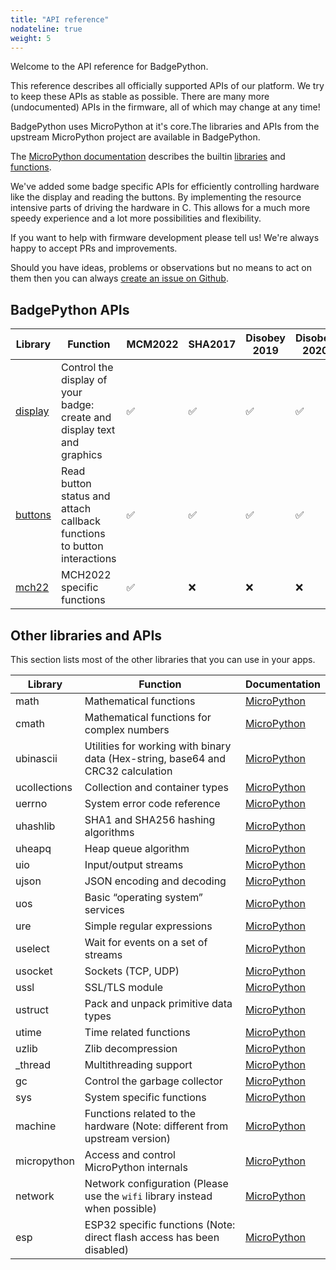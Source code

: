 ```yaml
---
title: "API reference"
nodateline: true
weight: 5
---
```


Welcome to the API reference for BadgePython.

This reference describes all officially supported APIs of our platform. We try to keep these APIs as stable as possible. There are many more (undocumented) APIs in the firmware, all of which may change at any time!

BadgePython uses MicroPython at it's core.The libraries and APIs from the upstream MicroPython project are available in BadgePython.

The [MicroPython documentation](https://docs.micropython.org/en/v1.18/) describes the builtin [libraries](https://docs.micropython.org/en/v1.18/library/index.html) and [functions](https://docs.micropython.org/en/latest/library/builtins.html).


We've added some badge specific APIs for efficiently controlling hardware like the display and reading the buttons. By implementing the resource intensive parts of driving the hardware in C. This allows for a much more speedy experience and a lot more possibilities and flexibility.

If you want to help with firmware development please tell us! We're always happy to accept PRs and improvements.

Should you have ideas, problems or observations but no means to act on them then you can always [create an issue on Github](https://github.com/badgeteam/BadgePython/issues).

## BadgePython APIs

| Library                | Function                                                                           | MCM2022 | SHA2017 | Disobey 2019 | Disobey 2020 | HackerHotel 2019 | CampZone 2019 | CampZone 2020 |
| ---------------------- | ---------------------------------------------------------------------------------- | ------- | ------- | ------------ | ------------ | ---------------- | ------------- | ------------- |
| [display](display)     | Control the display of your badge: create and display text and graphics            | ✅       | ✅      | ✅            | ✅           | ✅                | ✅            | ✅             |
| [buttons](buttons)     | Read button status and attach callback functions to button interactions            | ✅       | ✅      | ✅            | ✅           | ✅                | ✅            | ❌             |
| [mch22](mch22)         | MCH2022 specific functions                                                         | ✅       | ❌      | ❌            | ❌           | ❌                 | ❌            | ❌             |
 
## Other libraries and APIs
This section lists most of the other libraries that you can use in your apps.

| Library      | Function                                                                         | Documentation                                                                   |
|--------------|----------------------------------------------------------------------------------|---------------------------------------------------------------------------------|
| math         | Mathematical functions                                                           | [MicroPython](https://docs.micropython.org/en/latest/library/math.html)         |
| cmath        | Mathematical functions for complex numbers                                       | [MicroPython](https://docs.micropython.org/en/latest/library/cmath.html)        |
| ubinascii    | Utilities for working with binary data (Hex-string, base64 and CRC32 calculation | [MicroPython](https://docs.micropython.org/en/latest/library/ubinascii.html)    |
| ucollections | Collection and container types                                                   | [MicroPython](https://docs.micropython.org/en/latest/library/ucollections.html) |
| uerrno       | System error code reference                                                      | [MicroPython](https://docs.micropython.org/en/latest/library/uerrno.html)       |
| uhashlib     | SHA1 and SHA256 hashing algorithms                                               | [MicroPython](https://docs.micropython.org/en/latest/library/uhashlib.html)     |
| uheapq       | Heap queue algorithm                                                             | [MicroPython](https://docs.micropython.org/en/latest/library/uheapq.html)       |
| uio          | Input/output streams                                                             | [MicroPython](https://docs.micropython.org/en/latest/library/uio.html)          |
| ujson        | JSON encoding and decoding                                                       | [MicroPython](https://docs.micropython.org/en/latest/library/ujson.html)        |
| uos          | Basic “operating system” services                                                | [MicroPython](https://docs.micropython.org/en/latest/library/uos.html)          |
| ure          | Simple regular expressions                                                       | [MicroPython](https://docs.micropython.org/en/latest/library/ure.html)          |
| uselect      | Wait for events on a set of streams                                              | [MicroPython](https://docs.micropython.org/en/latest/library/uselect.html)      |
| usocket      | Sockets (TCP, UDP)                                                               | [MicroPython](https://docs.micropython.org/en/latest/library/usocket.html)      |
| ussl         | SSL/TLS module                                                                   | [MicroPython](https://docs.micropython.org/en/latest/library/ussl.html)         |
| ustruct      | Pack and unpack primitive data types                                             | [MicroPython](https://docs.micropython.org/en/latest/library/ustruct.html)      |
| utime        | Time related functions                                                           | [MicroPython](https://docs.micropython.org/en/latest/library/utime.html)        |
| uzlib        | Zlib decompression                                                               | [MicroPython](https://docs.micropython.org/en/latest/library/uzlib.html)        |
| _thread      | Multithreading support                                                           | [MicroPython](https://docs.micropython.org/en/latest/library/_thread.html)      |
| gc           | Control the garbage collector                                                    | [MicroPython](https://docs.micropython.org/en/latest/library/gc.html)           |
| sys          | System specific functions                                                        | [MicroPython](https://docs.micropython.org/en/latest/library/sys.html)          |
| machine      | Functions related to the hardware  (Note: different from upstream version)       | [MicroPython](https://docs.micropython.org/en/latest/library/machine.html)      |
| micropython  | Access and control MicroPython internals                                         | [MicroPython](https://docs.micropython.org/en/latest/library/micropython.html)  |
| network      | Network configuration (Please use the ```wifi``` library instead when possible)  | [MicroPython](https://docs.micropython.org/en/latest/library/network.html)      |
| esp          | ESP32 specific functions (Note: direct flash access has been disabled)           | [MicroPython](https://docs.micropython.org/en/latest/library/esp.html)          |
